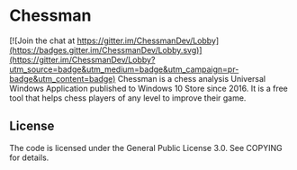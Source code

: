 # Chessman

[![Join the chat at https://gitter.im/ChessmanDev/Lobby](https://badges.gitter.im/ChessmanDev/Lobby.svg)](https://gitter.im/ChessmanDev/Lobby?utm_source=badge&utm_medium=badge&utm_campaign=pr-badge&utm_content=badge)
Chessman is a chess analysis Universal Windows Application published to Windows 10 Store since 2016.
It is a free tool that helps chess players of any level to improve their game.

License
-------
The code is licensed under the General Public License 3.0. See COPYING for details.
